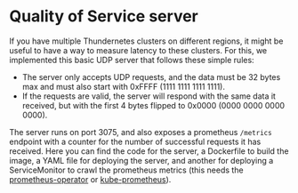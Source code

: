 # Quality of Service server

If you have multiple Thundernetes clusters on different regions, it might be useful to have a way
to measure latency to these clusters. For this, we implemented this basic UDP server that follows these
simple rules:

- The server only accepts UDP requests, and the data must be 32 bytes max and must also start with 0xFFFF (1111 1111 1111 1111).
- If the requests are valid, the server will respond with the same data it received, but with the first 4 bytes flipped to 0x0000 (0000 0000 0000 0000).

The server runs on port 3075, and also exposes a prometheus ```/metrics``` endpoint with a counter for the number of successful requests it has received. Here you can find the code for the server, a Dockerfile to build the image, a YAML file for deploying the server, and another for deploying a ServiceMonitor to crawl the prometheus metrics (this needs the [prometheus-operator](https://github.com/prometheus-operator/prometheus-operator) or [kube-prometheus](https://github.com/prometheus-operator/kube-prometheus)).